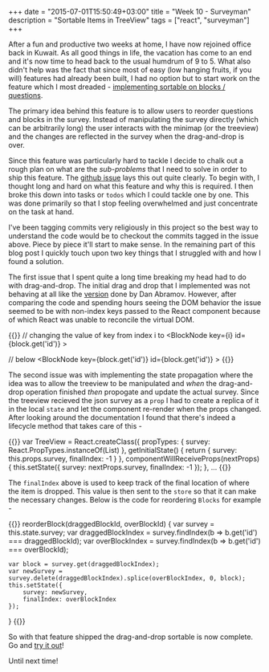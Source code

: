 +++
date = "2015-07-01T15:50:49+03:00"
title = "Week 10 - Surveyman"
description = "Sortable Items in TreeView"
tags = ["react", "surveyman"]
+++

After a fun and productive two weeks at home, I have now rejoined office back in Kuwait. As all good things in life, the vacation has come to an end and it's now time to head back to the usual humdrum of 9 to 5. What also didn't help was the fact that since most of easy (low hanging fruits, if you will) features had already been built, I had no option but to start work on the feature which I most dreaded - [implementing sortable on blocks / questions](https://github.com/prakhar1989/react-surveyman/issues/3).

The primary idea behind this feature is to allow users to reorder questions and blocks in the survey. Instead of manipulating the survey directly (which can be arbitrarily long) the user interacts with the minimap (or the treeview) and the changes are reflected in the survey when the drag-and-drop is over.

Since this feature was particularly hard to tackle I decide to chalk out a rough plan on what are the *sub-problems* that I need to solve in order to ship this feature. The [github issue](https://github.com/prakhar1989/react-surveyman/issues/3) lays this out quite clearly. To begin with, I thought long and hard on what this feature and why this is required. I then broke this down into tasks or `todos` which I could tackle one by one. This was done primarily so that I stop feeling overwhelmed and just concentrate on the task at hand.

I've been tagging commits very religiously in this project so the best way to understand the code would be to checkout the commits tagged in the issue above. Piece by piece it'll start to make sense. In the remaining part of this blog post I quickly touch upon two key things that I struggled with and how I found a solution.

The first issue that I spent quite a long time breaking my head had to do with drag-and-drop. The initial drag and drop that I implemented was not behaving at all like the [version](http://gaearon.github.io/react-dnd/examples-sortable-simple.html) done by Dan Abramov. However, after comparing the code and spending hours seeing the DOM behavior the issue seemed to be with non-index keys passed to the React component because of which React was unable to reconcile the virtual DOM.

{{<highlight javascript >}}
// changing the value of key from index i to
<BlockNode key={i} id={block.get('id')} >

// below
<BlockNode key={block.get('id')} id={block.get('id')} >
{{</highlight >}}

The second issue was with implementing the state propagation where the idea was to allow the treeview to be manipulated and *when* the drag-and-drop operation finished *then* propogate and update the actual survey. Since the treeview recieved the json survey as a `prop` I had to create a replica of it in the local `state` and let the component re-render when the props changed. After looking around the documentation I found that there's indeed a lifecycle method that takes care of this  -

{{<highlight javascript >}}
var TreeView = React.createClass({
    propTypes: {
        survey: React.PropTypes.instanceOf(List)
    },
    getInitialState() {
        return {
            survey: this.props.survey,
            finalIndex: -1
        }
    },
    componentWillReceiveProps(nextProps) {
        this.setState({
            survey: nextProps.survey,
            finalIndex: -1
        });
    },
...
{{</highlight >}}

The `finalIndex` above is used to keep track of the final location of where the item is dropped. This value is then sent to the `store` so that it can make the necessary changes. Below is the code for reordering `Blocks` for example -

{{<highlight javascript >}}
reorderBlock(draggedBlockId, overBlockId) {
    var survey = this.state.survey;
    var draggedBlockIndex = survey.findIndex(b => b.get('id') === draggedBlockId);
    var overBlockIndex = survey.findIndex(b => b.get('id') === overBlockId);

    var block = survey.get(draggedBlockIndex);
    var newSurvey = survey.delete(draggedBlockIndex).splice(overBlockIndex, 0, block);
    this.setState({
        survey: newSurvey,
        finalIndex: overBlockIndex
    });
}
{{</highlight >}}

So with that feature shipped the drag-and-drop sortable is now complete. Go and [try it out](http://prakhar.me/react-surveyman)!

Until next time!
